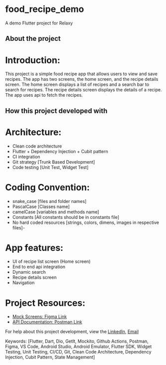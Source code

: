 # food_recipe_demo

A demo Flutter project for Relaxy

## About the project

# Introduction:

This project is a simple food recipe app that allows users to view and save recipes. The app has two
screens, the home screen, and the recipe details screen. The home screen displays a list of recipes
and a search bar to search for recipes. The recipe details screen displays the details of a recipe.
The app uses api to fetch the recipes.

## How this project developed with

# Architecture:

- Clean code architecture
- Flutter + Dependency Injection + Cubit pattern
- CI integration
- Git strategy [Trunk Based Development]
- Code testing [Unit Test, Widget Test]

# Coding Convention:

- snake_case [files and folder names]
- PascalCase [Classes name]
- camelCase [variables and methods name]
- Constants [All constants should be in constants file]
- No hard coded resources [strings, colors, dimens, images in respective files]-

# App features:

- UI of recipe list screen (Home screen)
- End to end api integration
- Dynamic search
- Recipe details screen
- Navigation

# Project Resources:

- [Mock Screens: Figma Link](https://www.figma.com/file/7K4EJGIMiamStRm1GxdSgn/Food-Recipe-Application?type=design&node-id=2-53&mode=design)
- [API Documentation: Postman Link](https://www.postman.com/relaxyhiring/workspace/relaxyhiring/request/34604592-4d329730-7344-4b21-a3a5-0e9d4fbd5488?tab=overview)

For help about this project development, view the
[LinkedIn](https://www.linkedin.com/in/atiqrs/),
[Email](mailto:atiqrs.me@gmail.com)

Keywords: [Flutter, Dart, Dio, GetIt, Mockito, Github Actions, Postman, Figma, VS Code, Android Studio,
Android Emulator, Flutter SDK, Widget Testing, Unit Testing, CI/CD, Git, Clean Code Architecture,
Dependency Injection, Cubit Pattern, State Management]


